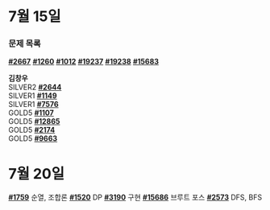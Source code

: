 # 7월 15일 
### 문제 목록

[**#2667**](https://www.acmicpc.net/problem/2667)  [**#1260**](https://www.acmicpc.net/problem/1260)  [**#1012**](https://www.acmicpc.net/problem/1012) [**#19237**](https://www.acmicpc.net/problem/19237)  [**#19238**](https://www.acmicpc.net/problem/19238)  [**#15683**](https://www.acmicpc.net/problem/15683)

**김창우**   
SILVER2 [**#2644**](https://www.acmicpc.net/problem/2644)  
SILVER1 [**#1149**](https://www.acmicpc.net/problem/1149)  
SILVER1 [**#7576**](https://www.acmicpc.net/problem/7576)  
GOLD5 [**#1107**](https://www.acmicpc.net/problem/1107)  
GOLD5 [**#12865**](https://www.acmicpc.net/problem/12865)  
GOLD5 [**#2174**](https://www.acmicpc.net/problem/2174)  
GOLD5 [**#9663**](https://www.acmicpc.net/problem/9663)  


# 7월 20일   
[**#1759**](https://www.acmicpc.net/problem/1759)    순열, 조합론
[**#1520**](https://www.acmicpc.net/problem/1520)    DP 
[**#3190**](https://www.acmicpc.net/problem/3190)   구현
[**#15686**](https://www.acmicpc.net/problem/15686)  브루트 포스
[**#2573**](https://www.acmicpc.net/problem/2573)  DFS, BFS
